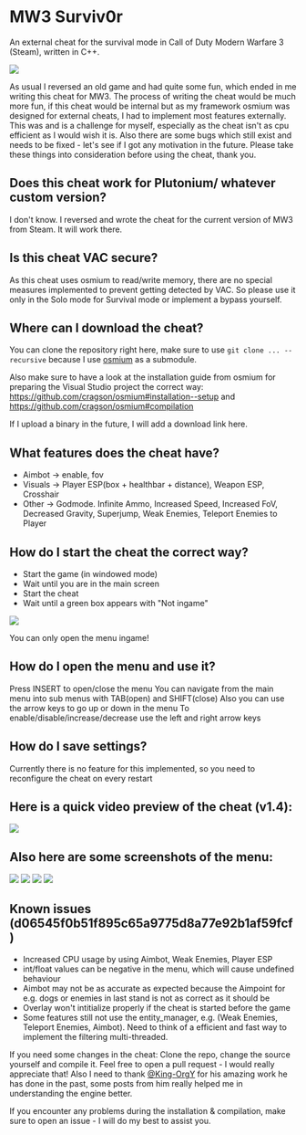 # MW3 Surviv0r
An external cheat for the survival mode in Call of Duty Modern Warfare 3 (Steam), written in C++.

![](https://i.imgur.com/gd9hFj7.png)

As usual I reversed an old game and had quite some fun, which ended in me writing this cheat for MW3. The process of writing the cheat would be much more fun, if this cheat would be internal but as my framework osmium was designed for external cheats, I had to implement most features externally. This was and is a challenge for myself, especially as the cheat isn't as cpu efficient as I would wish it is. Also there are some bugs which still exist and needs to be fixed - let's see if I got any motivation in the future.
Please take these things into consideration before using the cheat, thank you.

## Does this cheat work for Plutonium/ whatever custom version?
I don't know. I reversed and wrote the cheat for the current version of MW3 from Steam. It will work there.

## Is this cheat VAC secure?
As this cheat uses osmium to read/write memory, there are no special measures implemented to prevent getting detected by VAC. So please use it only in the Solo mode for Survival mode or implement a bypass yourself.

## Where can I download the cheat?
You can clone the repository right here, make sure to use `git clone ... --recursive` because I use [osmium](https://github.com/cragson/mw3-surviv0r) as a submodule.

Also make sure to have a look at the installation guide from osmium for preparing the Visual Studio project the correct way: https://github.com/cragson/osmium#installation--setup and https://github.com/cragson/osmium#compilation

If I upload a binary in the future, I will add a download link here. 

## What features does the cheat have?
- Aimbot -> enable, fov
- Visuals -> Player ESP(box + healthbar + distance), Weapon ESP, Crosshair
- Other -> Godmode. Infinite Ammo, Increased Speed, Increased FoV, Decreased Gravity, Superjump, Weak Enemies, Teleport Enemies to Player

## How do I start the cheat the correct way?
- Start the game (in windowed mode)
- Wait until you are in the main screen
- Start the cheat
- Wait until a green box appears with "Not ingame"

![](https://i.imgur.com/vOmv2pY.png)

You can only open the menu ingame!

## How do I open the menu and use it?
Press INSERT to open/close the menu
You can navigate from the main menu into sub menus with TAB(open) and SHIFT(close)
Also you can use the arrow keys to go up or down in the menu
To enable/disable/increase/decrease use the left and right arrow keys

## How do I save settings?
Currently there is no feature for this implemented, so you need to reconfigure the cheat on every restart

## Here is a quick video preview of the cheat (v1.4):  
[![](https://img.youtube.com/vi/tspD0qbgIf8/0.jpg)](https://www.youtube.com/watch?v=tspD0qbgIf8)

## Also here are some screenshots of the menu:

![](https://i.imgur.com/47Gpogb.png)
![](https://i.imgur.com/hsKCi4G.png)
![](https://i.imgur.com/5SS9xcN.png)
![](https://i.imgur.com/N8MJn8f.png)

## Known issues (d06545f0b51f895c65a9775d8a77e92b1af59fcf)
- Increased CPU usage by using Aimbot, Weak Enemies, Player ESP
- int/float values can be negative in the menu, which will cause undefined behaviour
- Aimbot may not be as accurate as expected because the Aimpoint for e.g. dogs or enemies in last stand is not as correct as it should be
- Overlay won't intitialize properly if the cheat is started before the game
- Some features still not use the entity_manager, e.g. (Weak Enemies, Teleport Enemies, Aimbot). Need to think of a efficient and fast way to implement the filtering multi-threaded.

If you need some changes in the cheat: Clone the repo, change the source yourself and compile it. Feel free to open a pull request - I would really appreciate that! 
Also I need to thank [@King-OrgY](https://www.unknowncheats.me/forum/members/149706.html) for his amazing work he has done in the past, some posts from him really helped me in understanding the engine better.

If you encounter any problems during the installation & compilation, make sure to open an issue - I will do my best to assist you.
